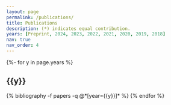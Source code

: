 ```yaml
---
layout: page
permalink: /publications/
title: Publications
description: (*) indicates equal contribution.
years: [Preprint, 2024, 2023, 2022, 2021, 2020, 2019, 2018]
nav: true
nav_order: 4
---
```


<div class="publications">
{%- for y in page.years %}
  <h2 class="year">{{y}}</h2>
  {% bibliography -f papers -q @*[year={{y}}]* %}
{% endfor %}
</div>

<!-- _pages/publications.md -->

<!-- <div class="publications">
{% bibliography %}
</div> -->

